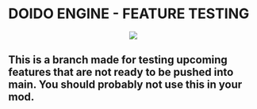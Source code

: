 # DOIDO ENGINE - FEATURE TESTING
<p align="center">
<img src="https://www.newgrounds.com/dump/draw/27ed38c719b9761af970cac60f441e21">
</p>

## This is a branch made for testing upcoming features that are not ready to be pushed into main. You should probably not use this in your mod.
